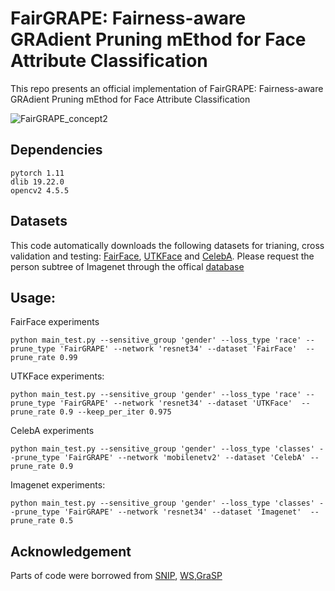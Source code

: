 # FairGRAPE: Fairness-aware GRAdient Pruning mEthod for Face Attribute Classification

This repo presents an official implementation of FairGRAPE: Fairness-aware GRAdient Pruning mEthod for Face Attribute Classification

![FairGRAPE_concept2](https://user-images.githubusercontent.com/60991389/177890025-4599bd0f-176d-4f5f-aff8-73df9c963a6e.png)

## Dependencies

```
pytorch 1.11
dlib 19.22.0
opencv2 4.5.5
```

## Datasets

This code automatically downloads the following datasets for trianing, cross validation and testing: [FairFace](https://github.com/joojs/fairface), [UTKFace](https://susanqq.github.io/UTKFace/) and [CelebA](https://mmlab.ie.cuhk.edu.hk/projects/CelebA.html). Please request the person subtree of Imagenet through the offical [database](https://image-net.org/)


## Usage:

FairFace experiments
```
python main_test.py --sensitive_group 'gender' --loss_type 'race' --prune_type 'FairGRAPE' --network 'resnet34' --dataset 'FairFace'  --prune_rate 0.99
```

UTKFace experiments:
```
python main_test.py --sensitive_group 'gender' --loss_type 'race' --prune_type 'FairGRAPE' --network 'resnet34' --dataset 'UTKFace'  --prune_rate 0.9 --keep_per_iter 0.975
```

CelebA experiments
```
python main_test.py --sensitive_group 'gender' --loss_type 'classes' --prune_type 'FairGRAPE' --network 'mobilenetv2' --dataset 'CelebA' --prune_rate 0.9
```

Imagenet experiments:
```
python main_test.py --sensitive_group 'gender' --loss_type 'classes' --prune_type 'FairGRAPE' --network 'resnet34' --dataset 'Imagenet'  --prune_rate 0.5
```


## Acknowledgement 
Parts of code were borrowed from [SNIP](https://github.com/mil-ad/snip), [WS](https://github.com/mightydeveloper/Deep-Compression-PyTorch),[GraSP](https://github.com/alecwangcq/GraSP)
